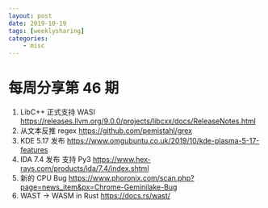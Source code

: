 ```yaml
---
layout: post
date: 2019-10-19
tags: [weeklysharing]
categories:
    - misc
---
```


# 每周分享第 46 期

1. LibC++ 正式支持 WASI https://releases.llvm.org/9.0.0/projects/libcxx/docs/ReleaseNotes.html
2. 从文本反推 regex https://github.com/pemistahl/grex
3. KDE 5.17 发布 https://www.omgubuntu.co.uk/2019/10/kde-plasma-5-17-features
4. IDA 7.4 发布 支持 Py3 https://www.hex-rays.com/products/ida/7.4/index.shtml
5. 新的 CPU Bug https://www.phoronix.com/scan.php?page=news_item&px=Chrome-Geminilake-Bug
6. WAST -> WASM in Rust https://docs.rs/wast/
